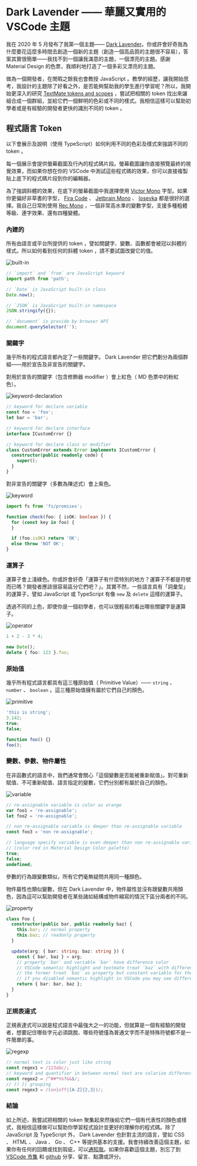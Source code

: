 # Dark Lavender —— 華麗又實用的 VSCode 主題

我在 2020 年 5 月發布了我第一個主題—— [Dark Lavender](https://marketplace.visualstudio.com/items?itemName=t7yang.dark-lavender)。你或許會好奇我為什麼要花這麼多時間去創造一個新的主題（創造一個高品質的主題很不容易），答案其實很簡單——我找不到一個讓我滿意的主題，一個漂亮的主題。感謝 Material Design 的色票，我順利地打造了一個多彩又漂亮的主題。

做為一個開發者，在閒暇之餘我也會教授 JavaScript 。教學的經歷，讓我開始思考，我設計的主題除了好看之外，是否能夠幫助我的學生進行學習呢？所以，我開始更深入的研究 [TextMate tokens and scopes](https://code.visualstudio.com/api/language-extensions/syntax-highlight-guide#textmate-tokens-and-scopes) ，嘗試把相關的 token 找出來讓組合成一個群組，並給它們一個鮮明的色彩或不同的樣式。我相信這樣可以幫助初學者或是有經驗的開發者更快的識別不同的 token 。

## 程式語言 Token

以下會展示及說明（使用 TypeScript）如何利用不同的色彩及樣式來強調不同的 token 。

每一個展示會提供螢幕截圖及行內的程式碼片段。螢幕截圖讓你直接預覽最終的視覺效果，而如果你想在你的 VSCode 中測試這些程式碼的效果，你可以直接複製貼上底下的程式碼片段到你的編輯器。

為了強調斜體的效果，在底下的螢幕截圖中我選擇使用 [Victor Mono](https://rubjo.github.io/victor-mono/) 字型。如果你更偏好非草書的字型， [Fira Code](https://github.com/tonsky/FiraCode) 、 [Jetbrain Mono](https://www.jetbrains.com/lp/mono/) 、 [Iosevka](https://github.com/be5invis/Iosevka) 都是很好的選擇。我自己日常則使用 [Rec Mono](https://www.recursive.design) ，一個非常高水準的變數字型，支援多種粗體等級、連字效果、還有四種變體。

### 內建的

所有由語言或平台所提供的 token ，譬如關鍵字、變數、函數都會被冠以斜體的樣式。所以如何看到任何的斜體 token ，請不要試圖改變它的值。

![built-in](./built-in.png)

```typescript
// `import` and `from` are JavaScript keyword
import path from 'path';

// `Date` is JavaScript built-in class
Date.now();

// `JSON` is JavaScript built-in namespace
JSON.stringify({});

// `document` is provide by browser API
document.querySelector('');
```

### 關鍵字

幾乎所有的程式語言都內定了一些關鍵字。 Dark Lavender 把它們劃分為兩個群組——用於宣告及非宣告的關鍵字。

對用於宣告的關鍵字（包含修飾器 modifier ）會上紅色（ MD 色票中的粉紅色）。

![keyword-declaration](./keyword-declaration.png)

```typescript
// keyword for declare variable
const foo = 'foo';
let bar = 'bar';

// keyword for declare interface
interface ICustomError {}

// keyword for declare class or modifier
class CustomError extends Error implements ICustomError {
  constructor(public readonly code) {
    super();
  }
}
```

對非宣告的關鍵字（多數為陳述式）會上紫色。

![keyword](./keyword.png)

```typescript
import fs from 'fs/promises';

function check(foo: { isOK: boolean }) {
  for (const key in foo) {
  }

  if (foo.isOK) return 'OK';
  else throw 'NOT OK';
}
```

### 運算子

運算子會上淺綠色。你或許會好奇「運算子有什麼特別的地方？運算子不都是符號而已嗎？開發者應該很容易區分它們吧？」。其實不然，一些語言具有「詞彙型」的運算子，譬如 JavaScript 或 TypeScript 有像 `new` 及 `delete` 這樣的運算子。

透過不同的上色，即使你是一個初學者，也可以很輕易的看出哪些關鍵字是運算子。

![operator](./operator.png)

```typescript
1 + 2 - 3 * 4;

new Date();
delete { foo: 123 }.foo;
```

### 原始值

幾乎所有程式語言都具有這三種原始值（ Primitive Value）—— `string` 、 `number` 、 `boolean` 。這三種原始值擁有屬於它們自己的顏色。

![primitive](./primitive.png)

```typescript
'this is string';
3.142;
true;
false;

function foo() {}
foo();
```

### 變數、參數、物件屬性

在非函數式的語言中，我們通常會關心「這個變數是否能被重新賦值」。對可重新賦值、不可重新賦值、語言指定的變數，它們分別都有屬於自己的顏色。

![variable](./variable.png)

```typescript
// re-assignable variable is color as orange
var foo1 = 're-assignable';
let foo2 = 're-assignable';

// non re-assignable variable is deeper than re-assignable variable
const foo3 = 'non re-assignable';

// language specify variable is even deeper than non re-assignable variable
// (color red in Material Design Color palette)
true;
false;
undefined;
```

參數的行為跟變數類似，所有它們毫無疑問共用同一種顏色。

物件屬性也類似變數，但在 Dark Lavender 中，物件屬性並沒有跟變數共用顏色，因為這可以幫助開發者在某些諸如結構或物件縮寫的情況下區分兩者的不同。

![property](./property.png)

```typescript
class Foo {
  constructor(public bar, public readonly baz) {
    this.bar; // normal property
    this.baz; // readonly property
  }

  update(arg: { bar: string; baz: string }) {
    const { bar, baz } = arg;
    // property `bar` and variable `bar` have difference color
    // VSCode semantic highlight and textmate treat `baz` with difference perspective
    // the former treat `baz` as property but constant variable for the latter
    // if you disabled semantic highlight in VSCode you may see difference colorizing
    return { bar: bar, baz };
  }
}
```

### 正規表達式

正規表達式可以說是程式語言中最強大之一的功能，但就算是一個有經驗的開發者，想要記住哪些字元必須跳脫、哪些符號僅為普通文字而不是特殊符號都不是一件簡單的事。

![regexp](./regexp.png)

```typescript
// normal text is color just like string
const regex1 = /123abc/;
// keyword and quantifier in between normal text are colarize differently
const regex2 = /^##*%%?&&$/;
// () [] grouping
const regex3 = /(on|off|[A-Z]{2,3})/;
```

### 結論

如上所述，我嘗試把相關的 token 聚集起來然後給它們一個有代表性的顏色或樣式，我相信這樣做可以幫助你學習程式設計並更好的理解你的程式碼。除了 JavaScript 及 TypeScript 外， Dark Lavender 也針對主流的語言，譬如 CSS 、 HTML 、 Java 、 Go 、 C++ 等提供基本的支援。我會持續改善這個主題，如果你有任何的回饋或找到瑕疵，可以[通知我](https://github.com/t7yang/dark-lavender/issues)。如果你喜歡這個主題，別忘了到 [VSCode 市集](https://marketplace.visualstudio.com/items?itemName=t7yang.dark-lavender) 和 [github](https://github.com/t7yang/dark-lavender) 分享、留言、點讚或評分。